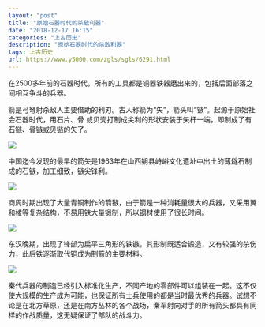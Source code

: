```yaml
---
layout: "post"
title: "原始石器时代的杀敌利器"
date: "2018-12-17 16:15"
categories: "上古历史"
description: "原始石器时代的杀敌利器"
tags: 上古历史
url: https://www.y5000.com/zgls/sgls/6291.html
---
```






在2500多年前的石器时代，所有的工具都是铜器铁器磨出来的，包括后面部落之间相互争斗的兵器。

箭是弓弩射杀敌人主要借助的利刃。古人称箭为“矢”，箭头叫“镞”。起源于原始社会石器时代，用石片、骨
或贝壳打制成尖利的形状安装于矢杆一端，即制成了有石镞、骨镞或贝镞的矢了。

![](https://img.y5000.com/uploads/allimg/161201/8-1612011401162M.jpg)

中国迄今发现的最早的箭矢是1963年在山西朔县峙峪文化遗址中出土的薄燧石制成的石镞，加工细致，镞尖锋利。

![](https://img.y5000.com/uploads/allimg/161201/8-1612011401252O.jpg)

商周时期出现了大量青铜制作的箭镞，由于箭是一种消耗量很大的兵器，又采用翼和棱等复杂结构，不易用铁大量锻制，所以钢材使用了很长时间。

![](https://img.y5000.com/uploads/allimg/161201/8-16120114013Oc.jpg)

东汉晚期，出现了锋部为扁平三角形的铁镞，其形制既适合锻造，又有较强的杀伤力，此后铁逐渐取代铜成为制箭的主要材料。

![](https://img.y5000.com/uploads/allimg/161201/8-16120114014D94.jpg)

秦代兵器的制造已经引入标准化生产，不同产地的零部件可以组装在一起。这不仅使大规模的生产成为可能，也保证所有士兵使用的都是当时最优秀的兵器。试想不论是在北方草原，还是在南方丛林的各个战场，秦军射向对手的所有箭头都具有同样的作战质量，这无疑保证了部队的战斗力。
